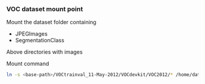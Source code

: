 ### VOC dataset mount point

Mount the dataset folder containing

+ JPEGImages
+ SegmentationClass

Above directories with images

Mount command

```bash
ln -s <base-path>/VOCtrainval_11-May-2012/VOCdevkit/VOC2012/* /home/dataset_voc
```